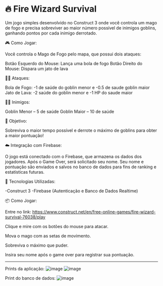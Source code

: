 # 🔥 Fire Wizard Survival

Um jogo simples desenvolvido no Construct 3 onde você controla um mago de fogo e precisa sobreviver ao maior número possível de inimigos goblins, ganhando pontos por cada inimigo derrotado.

🎮 Como Jogar:

Você controla o Mago de Fogo pelo mapa, que possui dois ataques:

Botão Esquerdo do Mouse: Lança uma bola de fogo 
Botão Direito do Mouse: Dispara um jato de lava

🧙‍♂️ Ataques:

Bola de Fogo:	-1 de saúde do goblin menor e -0.5 de saude goblin maior
Jato de Lava:	-2 saúde do goblin menor e -1 HP do saude maior

🧟‍♂️ Inimigos:

Goblin Menor – 5 de saúde
Goblin Maior – 10 de saúde

🎯 Objetivo:

Sobreviva o maior tempo possível e derrote o máximo de goblins para obter a maior pontuação!

☁️ Integração com Firebase:

O jogo está conectado com o Firebase, que armazena os dados dos jogadores.
Após o Game Over, será solicitado seu nome.
Seu nome e pontuação são enviados e salvos no banco de dados para fins de ranking e estatísticas futuras.

🚀 Tecnologias Utilizadas:

-Construct 3
-Firebase (Autenticação e Banco de Dados Realtime)

📦 Como Jogar:

Entre no link: https://www.construct.net/en/free-online-games/fire-wizard-survival-76038/play

Clique e mire com os botões do mouse para atacar.

Mova o mago com as setas de movimento.

Sobreviva o máximo que puder.

Insira seu nome após o game over para registrar sua pontuação.

_________________________________________________________________________________________________________

Prints da aplicação: 
![image](https://github.com/user-attachments/assets/90637a8b-7d4f-448d-8d0f-19ed087daa37)
![image](https://github.com/user-attachments/assets/46ad02dc-eaea-4ec2-b329-3b39141ec1e0)

Print do banco de dados:
![image](https://github.com/user-attachments/assets/7f016616-475a-4853-b299-b5ca0f4ffd21)

